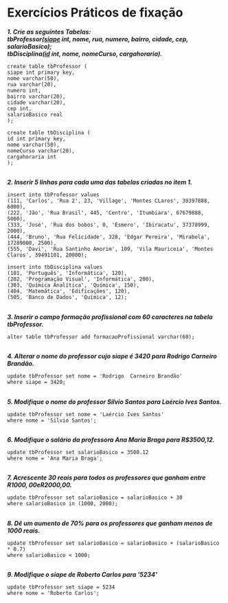 # Exercícios Práticos de fixação

***1. Crie as seguintes Tabelas: 
<br>tbProfessor(<u>siape</u> int, nome, rua, numero, bairro, cidade, cep, salarioBasico); 
<br>tbDisciplina(<u>id</u> int, nome, nomeCurso, cargahoraria).***
~~~
create table tbProfessor (
siape int primary key, 
nome varchar(50), 
rua varchar(20),
numero int,
bairro varchar(20),
cidade varchar(20),
cep int,
salarioBasico real
);

create table tbDisciplina (
id int primary key,
nome varchar(50),
nomeCurso varchar(20),
cargahoraria int
);
~~~
##

***2. Inserir 5 linhas para cada uma das tabelas criadas no item 1.***
~~~
insert into tbProfessor values
(111, 'Carlos', 'Rua 2', 23, 'Village', 'Montes CLaros', 39397888, 6000),
(222, 'Jão', 'Rua Brasil', 445, 'Centro', 'Itumbiara', 67679888, 5000),
(333, 'José', 'Rua dos bobos', 0, 'Esmero', 'Ibiracatu', 37378999, 2000),
(444, 'Bruno', 'Rua Felicidade', 328, 'Edgar Pereira', 'Mirabela', 17289000, 2500),
(555, 'Davi', 'Rua Santinho Amorim', 109, 'Vila Mauriceia', 'Montes Claros', 39491101, 20000);

insert into tbDisciplina values
(101, 'Português', 'Informática', 120),
(202, 'Programação Visual', 'Informática', 200),
(303, 'Química Analítica', 'Química', 150),
(404, 'Matemática', 'Edificações', 120),
(505, 'Banco de Dados', 'Química', 12);
~~~
##

***3. Inserir o campo formação profissional com 60 caracteres na tabela tbProfessor.***
~~~
alter table tbProfessor add formacaoProfissional varchar(60);
~~~
##

***4. Alterar o nome do professor cujo siape é 3420 para Rodrigo Carneiro Brandão.***
~~~
update tbProfessor set nome = 'Rodrigo  Carneiro Brandão'
where siape = 3420;
~~~
##

***5. Modifique o nome do professor Silvio Santos para Laércio Ives Santos.***
~~~
update tbProfessor set nome = 'Laércio Ives Santos'
where nome = 'Silvio Santos';
~~~
##

***6. Modifique o salário da professora Ana Maria Braga para R$3500,12.***
~~~
update tbProfessor set salarioBasico = 3500.12
where nome = 'Ana Maria Braga'; 
~~~
##

***7. Acrescente 30 reais para todos os professores que ganham entre R$1000,00 e R$2000,00.***
~~~
update tbProfessor set salarioBasico = salarioBasico + 30
where salarioBasico in (1000, 2000);
~~~
##

***8. Dê um aumento de 70% para os professores que ganham menos de 1000 reais.***
~~~
update tbProfessor set salarioBasico = salarioBasico + (salarioBasico * 0.7)
where salarioBasico < 1000;
~~~
##

***9. Modifique o siape de Roberto Carlos para '5234'***
~~~
update tbProfessor set siape = 5234
where nome = 'Roberto Carlos';
~~~
